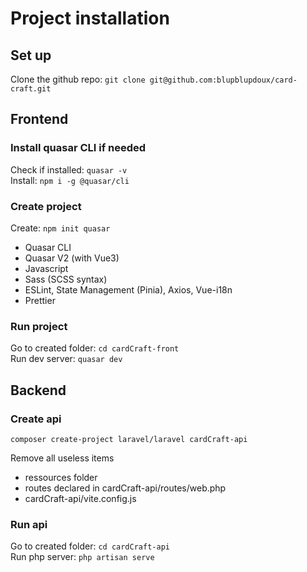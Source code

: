 # Project installation

## Set up
Clone the github repo: `git clone git@github.com:blupblupdoux/card-craft.git`

## Frontend

### Install quasar CLI if needed  
Check if installed: `quasar -v`  
Install: `npm i -g @quasar/cli`

### Create project

Create: `npm init quasar`  
- Quasar CLI
- Quasar V2 (with Vue3)
- Javascript
- Sass (SCSS syntax)
- ESLint, State Management (Pinia), Axios, Vue-i18n
- Prettier

### Run project

Go to created folder: `cd cardCraft-front`   
Run dev server: `quasar dev`

## Backend

### Create api

`composer create-project laravel/laravel cardCraft-api`

Remove all useless items  
- ressources folder
- routes declared in cardCraft-api/routes/web.php
- cardCraft-api/vite.config.js

### Run api

Go to created folder: `cd cardCraft-api`   
Run php server: `php artisan serve`